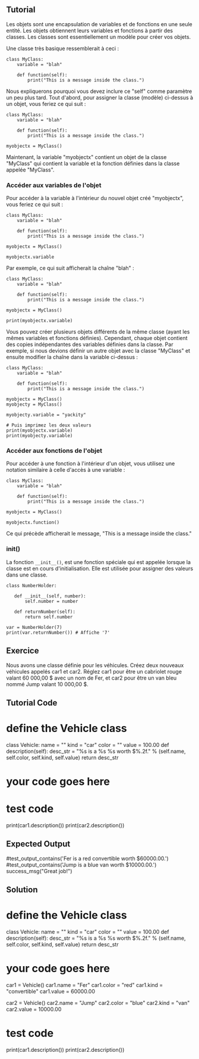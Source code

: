 Tutorial
-----------------

Les objets sont une encapsulation de variables et de fonctions en une seule entité. Les objets obtiennent leurs variables et fonctions à partir des classes. Les classes sont essentiellement un modèle pour créer vos objets.

Une classe très basique ressemblerait à ceci :

    class MyClass:
        variable = "blah"

        def function(self):
            print("This is a message inside the class.")

Nous expliquerons pourquoi vous devez inclure ce "self" comme paramètre un peu plus tard. Tout d'abord, pour assigner la classe (modèle) ci-dessus à un objet, vous feriez ce qui suit :

    class MyClass:
        variable = "blah"

        def function(self):
            print("This is a message inside the class.")

    myobjectx = MyClass()

Maintenant, la variable "myobjectx" contient un objet de la classe "MyClass" qui contient la variable et la fonction définies dans la classe appelée "MyClass".

### Accéder aux variables de l'objet

Pour accéder à la variable à l'intérieur du nouvel objet créé "myobjectx", vous feriez ce qui suit :

    class MyClass:
        variable = "blah"

        def function(self):
            print("This is a message inside the class.")

    myobjectx = MyClass()

    myobjectx.variable

Par exemple, ce qui suit afficherait la chaîne "blah" :

    class MyClass:
        variable = "blah"

        def function(self):
            print("This is a message inside the class.")

    myobjectx = MyClass()

    print(myobjectx.variable)

Vous pouvez créer plusieurs objets différents de la même classe (ayant les mêmes variables et fonctions définies). Cependant, chaque objet contient des copies indépendantes des variables définies dans la classe. Par exemple, si nous devions définir un autre objet avec la classe "MyClass" et ensuite modifier la chaîne dans la variable ci-dessus :

    class MyClass:
        variable = "blah"

        def function(self):
            print("This is a message inside the class.")

    myobjectx = MyClass()
    myobjecty = MyClass()

    myobjecty.variable = "yackity"

    # Puis imprimez les deux valeurs
    print(myobjectx.variable)
    print(myobjecty.variable)

### Accéder aux fonctions de l'objet

Pour accéder à une fonction à l'intérieur d'un objet, vous utilisez une notation similaire à celle d'accès à une variable :

    class MyClass:
        variable = "blah"

        def function(self):
            print("This is a message inside the class.")

    myobjectx = MyClass()

    myobjectx.function()

Ce qui précède afficherait le message, "This is a message inside the class."

### __init__()

La fonction `__init__()`, est une fonction spéciale qui est appelée lorsque la classe est en cours d'initialisation. Elle est utilisée pour assigner des valeurs dans une classe.

    class NumberHolder:
       
       def __init__(self, number):
           self.number = number
           
       def returnNumber(self):
           return self.number

    var = NumberHolder(7)
    print(var.returnNumber()) # Affiche '7'
    
Exercice
--------

Nous avons une classe définie pour les véhicules. Créez deux nouveaux véhicules appelés car1 et car2. Réglez car1 pour être un cabriolet rouge valant 60 000,00 $ avec un nom de Fer, et car2 pour être un van bleu nommé Jump valant 10 000,00 $.

Tutorial Code
-------------

# define the Vehicle class
class Vehicle:
    name = ""
    kind = "car"
    color = ""
    value = 100.00
    def description(self):
        desc_str = "%s is a %s %s worth $%.2f." % (self.name, self.color, self.kind, self.value)
        return desc_str
# your code goes here

# test code
print(car1.description())
print(car2.description())

Expected Output
---------------

#test_output_contains('Fer is a red convertible worth $60000.00.')
#test_output_contains('Jump is a blue van worth $10000.00.')
success_msg("Great job!")

Solution
--------

# define the Vehicle class
class Vehicle:
    name = ""
    kind = "car"
    color = ""
    value = 100.00
    def description(self):
        desc_str = "%s is a %s %s worth $%.2f." % (self.name, self.color, self.kind, self.value)
        return desc_str

# your code goes here
car1 = Vehicle()
car1.name = "Fer"
car1.color = "red"
car1.kind = "convertible"
car1.value = 60000.00

car2 = Vehicle()
car2.name = "Jump"
car2.color = "blue"
car2.kind = "van"
car2.value = 10000.00

# test code
print(car1.description())
print(car2.description())